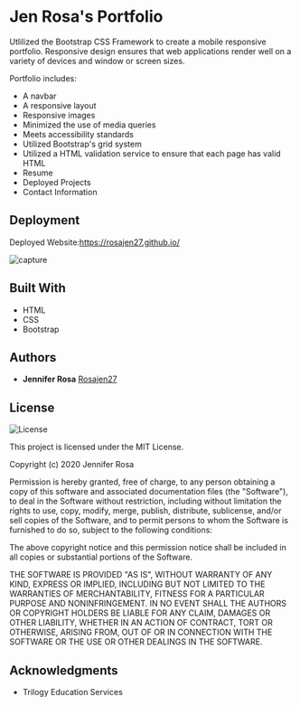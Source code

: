 # Jen Rosa's Portfolio

Utlilized the Bootstrap CSS Framework to create a mobile responsive portfolio. Responsive design ensures that web applications render well on a variety of devices and window or screen sizes.

Portfolio includes:
- A navbar
- A responsive layout
- Responsive images
- Minimized the use of media queries
- Meets accessibility standards
- Utilized Bootstrap's grid system
- Utilized a HTML validation service to ensure that each page has valid HTML
- Resume
- Deployed Projects
- Contact Information

## Deployment

Deployed Website:https://rosajen27.github.io/

![capture](.assets/images/Capture.JPG)

## Built With

  - HTML
  - CSS
  - Bootstrap

## Authors

  - **Jennifer Rosa**
    [Rosajen27](https://rosajen27.github.io/)


## License

![License](https://img.shields.io/badge/license-MIT%20License-blue.svg)

This project is licensed under the MIT License.

Copyright (c) 2020 Jennifer Rosa

Permission is hereby granted, free of charge, to any person obtaining a copy
of this software and associated documentation files (the "Software"), to deal
in the Software without restriction, including without limitation the rights
to use, copy, modify, merge, publish, distribute, sublicense, and/or sell
copies of the Software, and to permit persons to whom the Software is
furnished to do so, subject to the following conditions:

The above copyright notice and this permission notice shall be included in all
copies or substantial portions of the Software.

THE SOFTWARE IS PROVIDED "AS IS", WITHOUT WARRANTY OF ANY KIND, EXPRESS OR
IMPLIED, INCLUDING BUT NOT LIMITED TO THE WARRANTIES OF MERCHANTABILITY,
FITNESS FOR A PARTICULAR PURPOSE AND NONINFRINGEMENT. IN NO EVENT SHALL THE
AUTHORS OR COPYRIGHT HOLDERS BE LIABLE FOR ANY CLAIM, DAMAGES OR OTHER
LIABILITY, WHETHER IN AN ACTION OF CONTRACT, TORT OR OTHERWISE, ARISING FROM,
OUT OF OR IN CONNECTION WITH THE SOFTWARE OR THE USE OR OTHER DEALINGS IN THE
SOFTWARE.

## Acknowledgments

  - Trilogy Education Services
